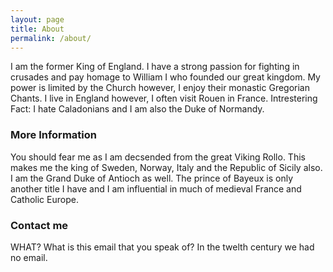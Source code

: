 ```yaml
---
layout: page
title: About
permalink: /about/
---
```


I am the former King of England. I have a strong passion for fighting in crusades and pay homage to William I who founded our great kingdom. My power is limited by the Church however, I enjoy their monastic Gregorian Chants. I live in England however, I often visit Rouen in France. Intrestering Fact: I hate Caladonians and I am also the Duke of Normandy.

### More Information

You should fear me as I am decsended from the great Viking Rollo. This makes me the king of Sweden, Norway, Italy and the Republic of Sicily also. I am the Grand Duke of Antioch as well. The prince of Bayeux is only another title I have and I am influential in much of medieval France and Catholic Europe.
### Contact me

WHAT? What is this email that you speak of? In the twelth century we had no email.
